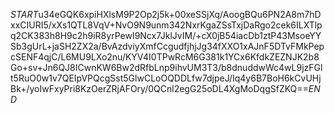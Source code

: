 $START$u34eGQK6xpiHXlsM9P2Op2j5k+00xeSSjXq/AoogBQu6PN2A8m7hDxxCIURI5/xXs1QTL8VqV+NvO9N9unm342NxrKgaZSsTxjDaRgo2cek6ILXTlpq2CK383h8H9c2h9iR8yrPewI9Ncx7JklJvIM/+cX0jB54iacDb1ztP43MsoeYYSb3gUrL+jaSH2ZX2a/BvAzdviyXmfCcgudfjhjJg34fXXO1xAJnF5DTvFMkPepcSENF4qjC/L6MU9LXo2nu/KYV4I0TPwRcM6G381k1YCx6KfdkZEZNJK2b8Go+sv+Jn6QJ8ICwnKW6Bw2dRfbLnp9ihvUM3T3/b8dnuddwWc4wL9jzFGlt5RuO0w1v7QEIpVPQcgSst5GlwCLoOQDDLfw7djpeJ/Iq4y6B7BoH6kCvUHjBk+/yoIwFxyPri8KzOerZRjAFOry/0QCnl2egG25oDL4XgMoDqgSfZKQ==$END$